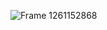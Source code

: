 ![Frame 1261152868](https://github.com/user-attachments/assets/d0427732-01c0-4d1f-88a6-de9c5bfe1bb6)

